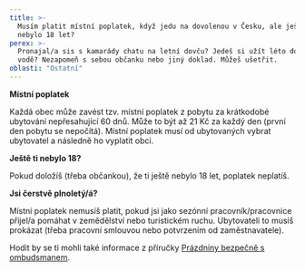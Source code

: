 ```yaml
---
title: >-
  Musím platit místní poplatek, když jedu na dovolenou v Česku, ale ještě mi
  nebylo 18 let?
perex: >-
  Pronajal/a sis s kamarády chatu na letní dovču? Jedeš si užít léto do kempu k
  vodě? Nezapomeň s sebou občanku nebo jiný doklad. Můžeš ušetřit.
oblasti: "Ostatní"
---
```


<p><strong>Místní poplatek</strong></p><p>Každá obec může zavést tzv. místní poplatek z pobytu za krátkodobé ubytování nepřesahující 60 dnů. Může to být až 21 Kč za každý den (první den pobytu se nepočítá). Místní poplatek musí od ubytovaných vybrat ubytovatel a následně ho vyplatit obci. </p><p><strong>Ještě ti nebylo 18?</strong></p><p>Pokud doložíš (třeba občankou), že ti ještě nebylo 18 let, poplatek neplatíš.</p><p><strong>Jsi čerstvě plnoletý/á?</strong></p><p>Místní poplatek nemusíš platit, pokud jsi jako sezónní pracovník/pracovnice přijel/a pomáhat v zemědělství nebo turistickém ruchu. Ubytovateli to musíš prokázat (třeba pracovní smlouvou nebo potvrzením od zaměstnavatele). </p><p>Hodit by se ti mohli také informace z příručky <a href="https://www.ochrance.cz/fileadmin/user_upload/Letaky/Prazdniny-bezpecne.pdf" target="_blank">Prázdniny bezpečně s ombudsmanem</a>.</p></div>
